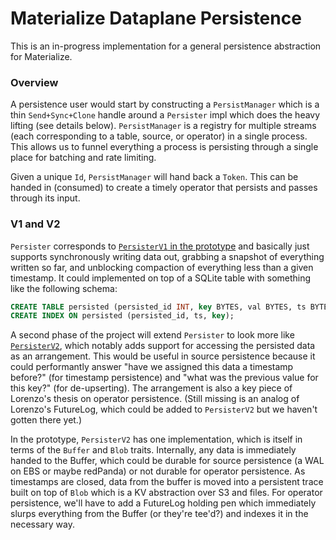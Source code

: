 # Materialize Dataplane Persistence

This is an in-progress implementation for a general persistence abstraction for
Materialize.

### Overview

A persistence user would start by constructing a `PersistManager` which is a
thin `Send+Sync+Clone` handle around a `Persister` impl which does the heavy
lifting (see details below). `PersistManager` is a registry for multiple streams
(each corresponding to a table, source, or operator) in a single process. This
allows us to funnel everything a process is persisting through a single place
for batching and rate limiting.

Given a unique `Id`, `PersistManager` will hand back a `Token`. This
can be handed in (consumed) to create a timely operator that persists and passes
through its input.

### V1 and V2

`Persister` corresponds to [`PersisterV1` in the prototype][persister v1] and
basically just supports synchronously writing data out, grabbing a snapshot of
everything written so far, and unblocking compaction of everything less than a
given timestamp. It could implemented on top of a SQLite table with something
like the following schema:

[persister v1]: https://github.com/danhhz/differential-dataflow/blob/02673114b05933341893ab603327237a9583e432/persist/src/persister.rs#L30-L39

```sql
CREATE TABLE persisted (persisted_id INT, key BYTES, val BYTES, ts BYTES, diff BYTES);
CREATE INDEX ON persisted (persisted_id, ts, key);
```

A second phase of the project will extend `Persister` to look more like
[`PersisterV2`][persister v2], which notably adds support for accessing the
persisted data as an arrangement. This would be useful in source persistence
because it could performantly answer "have we assigned this data a timestamp
before?" (for timestamp persistence) and "what was the previous value for this
key?" (for de-upserting). The arrangement is also a key piece of Lorenzo's
thesis on operator persistence. (Still missing is an analog of Lorenzo's
FutureLog, which could be added to `PersisterV2` but we haven't gotten there
yet.)

[persister v2]: https://github.com/danhhz/differential-dataflow/blob/02673114b05933341893ab603327237a9583e432/persist/src/persister.rs#L41-L44

In the prototype, `PersisterV2` has one implementation, which is itself in terms
of the `Buffer` and `Blob` traits. Internally, any data is immediately handed to
the Buffer, which could be durable for source persistence (a WAL on EBS or maybe
redPanda) or not durable for operator persistence. As timestamps are closed,
data from the buffer is moved into a persistent trace built on top of `Blob`
which is a KV abstraction over S3 and files. For operator persistence, we'll
have to add a FutureLog holding pen which immediately slurps everything from the
Buffer (or they're tee'd?) and indexes it in the necessary way.
